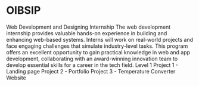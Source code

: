 # OIBSIP
Web Development and Designing Internship
The web development internship provides valuable hands-on experience in building and enhancing web-based systems. Interns will work on real-world projects and face engaging challenges that simulate industry-level tasks. This program offers an excellent opportunity to gain practical knowledge in web and app development, collaborating with an award-winning innovation team to develop essential skills for a career in the tech field.
Level 1 
Project 1 - Landing page
Project 2 - Portfolio
Project 3 - Temperature Converter Website

